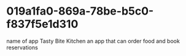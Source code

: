 # 019a1fa0-869a-78be-b5c0-f837f5e1d310
name of app Tasty Bite Kitchen an app that can order food and book reservations
